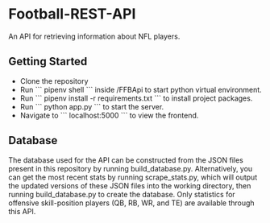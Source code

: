 # Football-REST-API
An API for retrieving information about NFL players. 

## Getting Started
<ul>
  <li>Clone the repository</li>
  <li>Run 
  ```
  pipenv shell
  ```
  inside /FFBApi to start python virtual environment.</li>
  <li>Run 
  ```
  pipenv install -r requirements.txt
  ```
  to install project packages.</li>
  <li>Run 
  ```
  python app.py
  ```
  to start the server.</li>
  <li>Navigate to 
  ```
  localhost:5000
  ```
  to view the frontend.</li>
</ul>

## Database
The database used for the API can be constructed from the JSON files present in this repository by running build_database.py. Alternatively, you can get the most recent stats by running scrape_stats.py, which will output the updated versions of these JSON files into the working directory, then running build_database.py to create the database. Only statistics for offensive skill-position players (QB, RB, WR, and TE) are available through this API.
